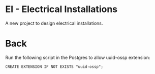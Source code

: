 # EI - Electrical Installations

A new project to design electrical installations.

# Back
Run the following script in the Postgres to allow uuid-ossp extension:
```
CREATE EXTENSION IF NOT EXISTS "uuid-ossp";
```